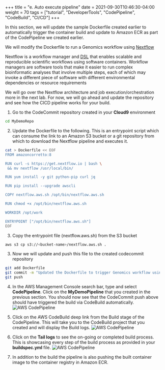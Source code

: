 +++
title = "e. Auto execute pipeline"
date = 2021-09-30T10:46:30-04:00
weight = 70
tags = ["tutorial", "DeveloperTools", "CodePipeline", "CodeBuild", "CI/CD"]
+++

In this section, we will update the sample Dockerfile created earlier to automatically trigger the container build and update to Amazon ECR as part of the CodePipeline we created earlier.

We will modify the Dockerfile to run a Genomics workflow using [Nextflow](https://www.nextflow.io/index.html) 

Nextflow is a workflow manager and [DSL](https://en.wikipedia.org/wiki/Domain-specific_language) that enables scalable and reproducible scientific workflows using software containers. Workflow managers are software tools that make it easier to run complex bioinformatic analyses that involve multiple steps, each of which may invoke a different piece of software with different environmental dependencies or resource requirements

We will go over the Nextflow architecture and job execution/orchestration more in the next lab. For now, we will go ahead and update the repository and see how the CICD pipeline works for your build.


1. Go to the CodeCommit repository created in your **Cloud9** environment
```bash
cd MyDemoRepo
```

2. Update the Dockerfile to the following. This is an entrypoint script which can consume the link to an Amazon S3 bucket or a git repository from which to download the Nextflow pipeline and executes it.

```bash
cat > Dockerfile << EOF
FROM amazoncorretto:8

RUN curl -s https://get.nextflow.io | bash \
 && mv nextflow /usr/local/bin/

RUN yum install -y git python-pip curl jq

RUN pip install --upgrade awscli

COPY nextflow.aws.sh /opt/bin/nextflow.aws.sh

RUN chmod +x /opt/bin/nextflow.aws.sh

WORKDIR /opt/work

ENTRYPOINT ["/opt/bin/nextflow.aws.sh"]
EOF
```
3. Copy the entrypoint file (nextflow.aws.sh) from the S3 bucket
```bash
aws s3 cp s3://<bucket-name>/nextflow.aws.sh .
```

3. Now we will update and push this file to the created codecommit repository
```bash
git add Dockerfile
git commit -m "Updated the Dockerfile to trigger Genomics workflow using Nextflow" 
git push
```

4. In the AWS Management Console search bar, type and select **CodePipeline**. Click on the **MyDemoPipeline** that you created in the previous section. You should now see that the CodeCommit push above should have triggered the build via CodeBuild automatically. 
![AWS CodePipeline](/images/cicd/codepipeline-6.png)

5. Click on the AWS CodeBuild deep link from the Build stage of the CodePipeline. This will take you to the CodeBuild project that you created and will display the Build logs.
![AWS CodePipeline](/images/cicd/codepipeline-7.png)


6. Click on the **Tail logs** to see the on-going or completed build process. This is showcasing every step of the build process as provided in your **buildspec.yml** file.
![AWS CodePipeline](/images/cicd/codepipeline-8.png)

7. In addition to the build the pipeline is also pushing the built container image to the container registry in Amazon ECR. 





 
